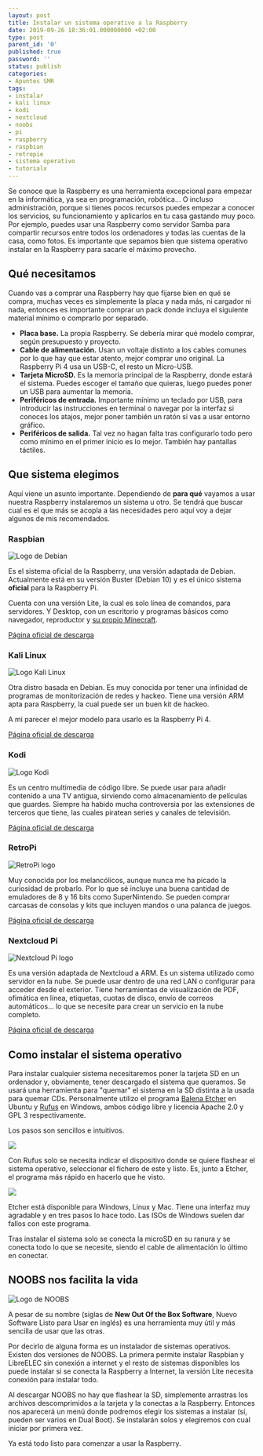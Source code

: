 ```yaml
---
layout: post
title: Instalar un sistema operativo a la Raspberry
date: 2019-09-26 18:36:01.000000000 +02:00
type: post
parent_id: '0'
published: true
password: ''
status: publish
categories:
- Apuntes SMR
tags:
- instalar
- kali linux
- kodi
- nextcloud
- noobs
- pi
- raspberry
- raspbian
- retropie
- sistema operativo
- tutorialx
---
```

Se conoce que la Raspberry es una herramienta excepcional para empezar en la informática, ya sea en programación, robótica... O incluso administración, porque si tienes pocos recursos puedes empezar a conocer los servicios, su funcionamiento y aplicarlos en tu casa gastando muy poco. Por ejemplo, puedes usar una Raspberry como servidor Samba para compartir recursos entre todos los ordenadores y todas las cuentas de la casa, como fotos. Es importante que sepamos bien que sistema operativo instalar en la Raspberry para sacarle el máximo provecho.

## Qué necesitamos

Cuando vas a comprar una Raspberry hay que fijarse bien en qué se compra, muchas veces es simplemente la placa y nada más, ni cargador ni nada, entonces es importante comprar un pack donde incluya el siguiente material mínimo o comprarlo por separado.

<ul>
<li><strong>Placa base.</strong> La propia Raspberry. Se debería mirar qué modelo comprar, según presupuesto y proyecto.</li>
<li><strong>Cable de alimentación.</strong> Usan un voltaje distinto a los cables comunes por lo que hay que estar atento, mejor comprar uno original. La Raspberry Pi 4 usa un USB-C, el resto un Micro-USB.</li>
<li><strong>Tarjeta MicroSD.</strong> Es la memoria principal de la Raspberry, donde estará el sistema. Puedes escoger el tamaño que quieras, luego puedes poner un USB para aumentar la memoria.</li>
<li><strong>Periféricos de entrada.</strong> Importante mínimo un teclado por USB, para introducir las instrucciones en terminal o navegar por la interfaz si conoces los atajos, mejor poner también un ratón si vas a usar entorno gráfico.</li>
<li><strong>Periféricos de salida.</strong> Tal vez no hagan falta tras configurarlo todo pero como mínimo en el primer inicio es lo mejor. También hay pantallas táctiles.</li>
</ul>

## Que sistema elegimos

Aquí viene un asunto importante. Dependiendo de <strong>para qué</strong> vayamos a usar nuestra Raspberry instalaremos un sistema u otro. Se tendrá que buscar cual es el que más se acopla a las necesidades pero aquí voy a dejar algunos de mis recomendados.

### Raspbian
![Logo de Debian](/assets/2019/09/debian-logo.png)

Es el sistema oficial de la Raspberry, una versión adaptada de Debian. Actualmente está en su versión Buster (Debian 10) y es el único sistema <b>oficial</b> para la Raspberry Pi.

Cuenta con una versión Lite, la cual es solo línea de comandos, para servidores. Y Desktop, con un escritorio y programas básicos como navegador, reproductor y <a href="https://www.minecraft.net/es-es/edition/pi/">su propio Minecraft</a>.

<a href="https://www.raspberrypi.org/downloads/raspbian/" target="_blank">Página oficial de descarga
</a>

### Kali Linux

![Logo Kali Linux](/assets/2019/09/kali-logo.png)

Otra distro basada en Debian. Es muy conocida por tener una infinidad de programas de monitorización de redes y hackeo. Tiene una versión ARM apta para Raspberry, la cual puede ser un buen kit de hackeo.

A mi parecer el mejor modelo para usarlo es la Raspberry Pi 4.

<a href="https://www.offensive-security.com/kali-linux-arm-images/#1493408272250-e17e9049-9ce8" target="_blank">Página oficial de descarga</a>

### Kodi

![Logo Kodi](/assets/2019/09/kodi-logo.png)

Es un centro multimedia de código libre. Se puede usar para añadir contenido a una TV antigua, sirviendo como almacenamiento de películas que guardes. Siempre ha habido mucha controversia por las extensiones de terceros que tiene, las cuales piratean series y canales de televisión.

<a href="https://libreelec.tv/downloads_new/" target="_blank">Página oficial de descarga</a>

### RetroPi

![RetroPi logo](/assets/2019/09/retropie-logo.png)

Muy conocida por los melancólicos, aunque nunca me ha picado la curiosidad de probarlo. Por lo que sé incluye una buena cantidad de emuladores de 8 y 16 bits como SuperNintendo. Se pueden comprar carcasas de consolas y kits que incluyen mandos o una palanca de juegos.

<a href="https://retropie.org.uk/download/" target="_blank">Página oficial de descarga</a>

### Nextcloud Pi

![Nextcloud Pi logo](/assets/2019/09/nextcloud-logo.png)

Es una versión adaptada de Nextcloud a ARM. Es un sistema utilizado como servidor en la nube. Se puede usar dentro de una red LAN o configurar para acceder desde el exterior. Tiene herramientas de visualización de PDF, ofimática en línea, etiquetas, cuotas de disco, envío de correos automáticos... lo que se necesite para crear un servicio en la nube completo.

<a href="https://ownyourbits.com/nextcloudpi/" target="_blank">Página oficial de descarga</a>

## Como instalar el sistema operativo

Para instalar cualquier sistema necesitaremos poner la tarjeta SD en un ordenador y, obviamente, tener descargado el sistema que queramos. Se usará una herramienta para "quemar" el sistema en la SD distinta a la usada para quemar CDs. Personalmente utilizo el programa <a href="https://www.balena.io/etcher/" target="_blank" rel="noopener noreferrer">Balena Etcher</a> en Ubuntu y <a href="https://rufus.ie/" target="_blank" rel="noopener noreferrer">Rufus</a> en Windows, ambos código libre y licencia Apache 2.0 y GPL 3 respectivamente.

Los pasos son sencillos e intuitivos.

![](/assets/2019/09/rufus-242x300.png)

Con Rufus solo se necesita indicar el dispositivo donde se quiere flashear el sistema operativo, seleccionar el fichero de este y listo. Es, junto a Etcher, el programa más rápido en hacerlo que he visto.

![](/assets/2019/09/capturaetcher.png)

Etcher está disponible para Windows, Linux y Mac. Tiene una interfaz muy agradable y en tres pasos lo hace todo. Las ISOs de Windows suelen dar fallos con este programa.

Tras instalar el sistema solo se conecta la microSD en su ranura y se conecta todo lo que se necesite, siendo el cable de alimentación lo último en conectar.

## NOOBS nos facilita la vida

![Logo de NOOBS](/assets/2019/09/noobs-e1569513936850-150x150.png)

A pesar de su nombre (siglas de <b>New Out Of the Box Software</b>, Nuevo Software Listo para Usar en inglés) es una herramienta muy útil y más sencilla de usar que las otras.

Por decirlo de alguna forma es un instalador de sistemas operativos.  Existen dos versiones de NOOBS. La primera permite instalar Raspbian y LibreELEC sin conexión a internet y el resto de sistemas disponibles los puede instalar si se conecta la Raspberry a Internet, la versión Lite necesita conexión para instalar todo.

Al descargar NOOBS no hay que flashear la SD, simplemente arrastras los archivos descomprimidos a la tarjeta y la conectas a la Raspberry. Entonces nos aparecerá un menú donde podremos elegir los sistemas a instalar (sí, pueden ser varios en Dual Boot). Se instalarán solos y elegiremos con cual iniciar por primera vez.

Ya está todo listo para comenzar a usar la Raspberry.